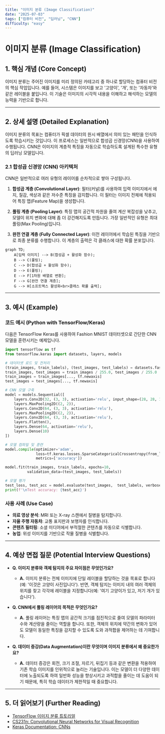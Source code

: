 ```yaml
---
title: "이미지 분류 (Image Classification)"
date: "2025-07-03"
tags: ["컴퓨터 비전", "딥러닝", "CNN"]
difficulty: "easy"
---
```


# 이미지 분류 (Image Classification)

## 1. 핵심 개념 (Core Concept)

이미지 분류는 주어진 이미지를 미리 정의된 카테고리 중 하나로 할당하는 컴퓨터 비전의 핵심 작업입니다. 예를 들어, 시스템은 이미지를 보고 '고양이', '개', 또는 '자동차'와 같은 레이블을 붙입니다. 이 기술은 이미지의 시각적 내용을 이해하고 해석하는 모델의 능력을 기반으로 합니다.

---

## 2. 상세 설명 (Detailed Explanation)

이미지 분류의 목표는 컴퓨터가 픽셀 데이터의 원시 배열에서 의미 있는 패턴을 인식하도록 학습시키는 것입니다. 이 프로세스는 일반적으로 합성곱 신경망(CNN)을 사용하여 수행됩니다. CNN은 이미지의 계층적 특징을 자동으로 학습하도록 설계된 특수한 유형의 딥러닝 모델입니다.

### 2.1 합성곱 신경망 (CNN) 아키텍처

CNN은 일반적으로 여러 유형의 레이어를 순차적으로 쌓아 구성됩니다.

1.  **합성곱 계층 (Convolutional Layer)**: 필터(커널)를 사용하여 입력 이미지에서 에지, 질감, 색상과 같은 저수준 특징을 감지합니다. 이 필터는 이미지 전체에 적용되어 특징 맵(Feature Map)을 생성합니다.

2.  **풀링 계층 (Pooling Layer)**: 특징 맵의 공간적 차원을 줄여 계산 복잡성을 낮추고, 모델이 위치 변화에 대해 좀 더 강건해지도록 만듭니다. 가장 일반적인 유형은 최대 풀링(Max Pooling)입니다.

3.  **완전 연결 계층 (Fully Connected Layer)**: 이전 레이어에서 학습된 특징을 기반으로 최종 분류를 수행합니다. 이 계층의 출력은 각 클래스에 대한 확률 분포입니다.

```mermaid
graph TD;
    A[입력 이미지] --> B(합성곱 + 활성화 함수);
    B --> C(풀링);
    C --> D(합성곱 + 활성화 함수);
    D --> E(풀링);
    E --> F[1차원 배열로 변환];
    F --> G[완전 연결 계층];
    G --> H[소프트맥스 활성화<br>클래스 확률 출력];
```

---

## 3. 예시 (Example)

### 코드 예시 (Python with TensorFlow/Keras)

다음은 TensorFlow Keras를 사용하여 Fashion MNIST 데이터셋으로 간단한 CNN 모델을 훈련시키는 예제입니다.

```python
import tensorflow as tf
from tensorflow.keras import datasets, layers, models

# 데이터셋 로드 및 전처리
(train_images, train_labels), (test_images, test_labels) = datasets.fashion_mnist.load_data()
train_images, test_images = train_images / 255.0, test_images / 255.0
train_images = train_images[..., tf.newaxis]
test_images = test_images[..., tf.newaxis]

# CNN 모델 구축
model = models.Sequential([
    layers.Conv2D(32, (3, 3), activation='relu', input_shape=(28, 28, 1)),
    layers.MaxPooling2D((2, 2)),
    layers.Conv2D(64, (3, 3), activation='relu'),
    layers.MaxPooling2D((2, 2)),
    layers.Conv2D(64, (3, 3), activation='relu'),
    layers.Flatten(),
    layers.Dense(64, activation='relu'),
    layers.Dense(10)
])

# 모델 컴파일 및 훈련
model.compile(optimizer='adam',
              loss=tf.keras.losses.SparseCategoricalCrossentropy(from_logits=True),
              metrics=['accuracy'])

model.fit(train_images, train_labels, epochs=10, 
          validation_data=(test_images, test_labels))

# 모델 평가
test_loss, test_acc = model.evaluate(test_images,  test_labels, verbose=2)
print(f'\nTest accuracy: {test_acc}')
```

### 사용 사례 (Use Case)

*   **의료 영상 분석**: MRI 또는 X-ray 스캔에서 질병을 탐지합니다.
*   **자율 주행 자동차**: 교통 표지판과 보행자를 인식합니다.
*   **콘텐츠 필터링**: 소셜 미디어에서 부적절한 콘텐츠를 자동으로 식별합니다.
*   **농업**: 위성 이미지를 기반으로 작물 질병을 식별합니다.

---

## 4. 예상 면접 질문 (Potential Interview Questions)

*   **Q. 이미지 분류와 객체 탐지의 주요 차이점은 무엇인가요?**
    *   **A.** 이미지 분류는 전체 이미지에 단일 레이블을 할당하는 것을 목표로 합니다(예: '이것은 고양이 사진입니다'). 반면, 객체 탐지는 이미지 내의 여러 객체의 위치를 찾고 각각에 레이블을 지정합니다(예: '여기 고양이가 있고, 저기 개가 있습니다').

*   **Q. CNN에서 풀링 레이어의 목적은 무엇인가요?**
    *   **A.** 풀링 레이어는 특징 맵의 공간적 크기를 점진적으로 줄여 모델의 파라미터 수와 계산량을 줄이는 역할을 합니다. 또한, 객체의 위치에 약간의 변화가 있어도 모델이 동일한 특징을 감지할 수 있도록 도와 과적합을 제어하는 데 기여합니다.

*   **Q. 데이터 증강(Data Augmentation)이란 무엇이며 이미지 분류에서 왜 중요한가요?**
    *   **A.** 데이터 증강은 회전, 크기 조절, 자르기, 뒤집기 등과 같은 변환을 적용하여 기존 학습 이미지를 인위적으로 늘리는 기술입니다. 이는 모델이 더 다양한 데이터에 노출되도록 하여 일반화 성능을 향상시키고 과적합을 줄이는 데 도움이 되기 때문에, 특히 학습 데이터가 제한적일 때 중요합니다.

---

## 5. 더 읽어보기 (Further Reading)

*   [TensorFlow 이미지 분류 튜토리얼](https://www.tensorflow.org/tutorials/images/classification)
*   [CS231n: Convolutional Neural Networks for Visual Recognition](http://cs231n.github.io/convolutional-networks/)
*   [Keras Documentation: CNNs](https://keras.io/guides/convolutional_neural_network_guides/)